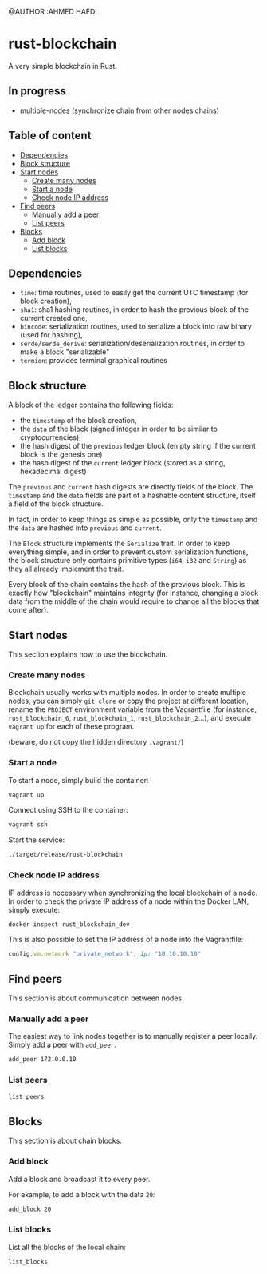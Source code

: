 @AUTHOR :AHMED HAFDI
# rust-blockchain

A very simple blockchain in Rust.

## In progress

 * multiple-nodes (synchronize chain from other nodes chains)

## Table of content

 * [Dependencies](#dependencies)
 * [Block structure](#block-structure)
 * [Start nodes](#start-nodes)
    - [Create many nodes](#create-many-nodes)
    - [Start a node](#start-a-node)
    - [Check node IP address](#check-node-ip-address)
 * [Find peers](#find-peers)
    - [Manually add a peer](#manually-add-a-peer)
    - [List peers](#list-peers)
 * [Blocks](#blocks)
    - [Add block](#add-block)
    - [List blocks](#list-blocks)

## Dependencies

 * `time`: time routines, used to easily get the current UTC timestamp (for block creation),
 * `sha1`: sha1 hashing routines, in order to hash the previous block of the current created one,
 * `bincode`: serialization routines, used to serialize a block into raw binary (used for hashing),
 * `serde/serde_derive`: serialization/deserialization routines, in order to make a block "serializable"
 * `termion`: provides terminal graphical routines

## Block structure

A block of the ledger contains the following fields:
 * the `timestamp` of the block creation,
 * the `data` of the block (signed integer in order to be similar to cryptocurrencies),
 * the hash digest of the `previous` ledger block (empty string if the current block is the genesis one)
 * the hash digest of the `current` ledger block (stored as a string, hexadecimal digest)

The `previous` and `current` hash digests are directly fields of the block.
The `timestamp` and the `data` fields are part of a hashable content structure,
itself a field of the block structure.

In fact, in order to keep things as simple as possible, only the `timestamp` and
the `data` are hashed into `previous` and `current`.

The `Block` structure implements the `Serialize` trait. In order to keep everything simple,
and in order to prevent custom serialization functions, the block structure only contains
primitive types (`i64`, `i32` and `String`) as they all already implement the trait.

Every block of the chain contains the hash of the previous block.
This is exactly how "blockchain" maintains integrity
(for instance, changing a block data from the middle of the chain
would require to change all the blocks that come after).

## Start nodes

This section explains how to use the blockchain.

### Create many nodes

Blockchain usually works with multiple nodes. In order to create multiple nodes,
you can simply `git clone` or copy the project at different location,
rename the `PROJECT` environment variable from the Vagrantfile
(for instance, `rust_blockchain_0`, `rust_blockchain_1`, `rust_blockchain_2`...),
and execute `vagrant up` for each of these program.

(beware, do not copy the hidden directory `.vagrant/`)

### Start a node

To start a node, simply build the container:

```sh
vagrant up
```

Connect using SSH to the container:

```sh
vagrant ssh
```

Start the service:

```sh
./target/release/rust-blockchain
```

### Check node IP address

IP address is necessary when synchronizing the local blockchain of a node.
In order to check the private IP address of a node within the Docker LAN,
simply execute:

```sh
docker inspect rust_blockchain_dev
```

This is also possible to set the IP address of a node into the Vagrantfile:

```ruby
config.vm.network "private_network", ip: "10.10.10.10"
```

## Find peers

This section is about communication between nodes.

### Manually add a peer

The easiest way to link nodes together is to manually register a peer locally.
Simply add a peer with `add_peer`.

```sh
add_peer 172.0.0.10
```

### List peers

```sh
list_peers
```

## Blocks

This section is about chain blocks.

### Add block

Add a block and broadcast it to every peer.

For example, to add a block with the data `20`:

```sh
add_block 20
```

### List blocks

List all the blocks of the local chain:

```sh
list_blocks
```
